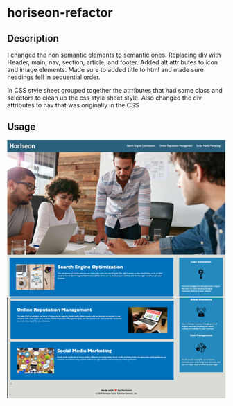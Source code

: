 # horiseon-refactor

## Description

I changed the non semantic elements to semantic ones. Replacing div with Header, main, nav, section, article, and footer. Added alt attributes to icon and image elements. Made sure to added title to html and made sure headings fell in sequential order.

In CSS style sheet grouped together the atrributes that had same class and selectors to clean up the css style sheet style. Also changed the div attributes to nav that was originally in the CSS

## Usage 

<img src="https://github.com/jtpham13/horiseon-refactor/blob/main/assets/images/screenshot1.png"/>
<img src="https://github.com/jtpham13/horiseon-refactor/blob/main/assets/images/screenshot2.png"/>


